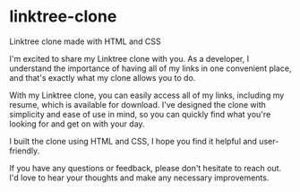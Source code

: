 # linktree-clone
Linktree clone made with HTML and CSS

I'm excited to share my Linktree clone with you. As a developer, I understand the importance of having all of my links in one convenient place, and that's exactly what my clone allows you to do.

With my Linktree clone, you can easily access all of my links, including my resume, which is available for download. I've designed the clone with simplicity and ease of use in mind, so you can quickly find what you're looking for and get on with your day.

I built the clone using HTML and CSS, I hope you find it helpful and user-friendly.

If you have any questions or feedback, please don't hesitate to reach out. I'd love to hear your thoughts and make any necessary improvements.
